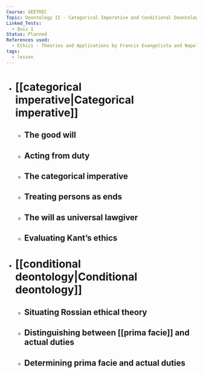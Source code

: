 ```yaml
---
Course: GEETHIC
Topic: Deontology II - Categorical Imperative and Conditional Deontology
Linked_Tests:
  - Quiz 1
Status: Planned
References used:
  - Ethics - Theories and Applications by Francis Evangelista and Napoleon Mabaquiao Jr. (Chapter 4)
tags:
  - lesson
---
```


- # [[categorical imperative|Categorical imperative]]
	- ## The good will
	- ## Acting from duty
	- ## The categorical imperative
	- ## Treating persons as ends
	- ## The will as universal lawgiver
	- ## Evaluating Kant’s ethics
- # [[conditional deontology|Conditional deontology]]
	- ## Situating Rossian ethical theory
	- ## Distinguishing between [[prima facie]] and actual duties
	- ## Determining prima facie and actual duties